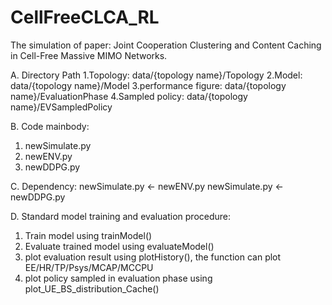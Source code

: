 # CellFreeCLCA_RL
The simulation of paper: Joint Cooperation Clustering and Content Caching in Cell-Free Massive MIMO Networks.

A. Directory Path
  1.Topology:           data/{topology name}/Topology 
  2.Model:              data/{topology name}/Model
  3.performance figure: data/{topology name}/EvaluationPhase
  4.Sampled policy:     data/{topology name}/EVSampledPolicy

B. Code mainbody: 
  1. newSimulate.py
  2. newENV.py
  3. newDDPG.py
  
C. Dependency:
  newSimulate.py <- newENV.py
  newSimulate.py <- newDDPG.py

D. Standard model training and evaluation procedure:
  1. Train model using trainModel()
  2. Evaluate trained model using evaluateModel()
  3. plot evaluation result using plotHistory(), the function can plot EE/HR/TP/Psys/MCAP/MCCPU
  4. plot policy sampled in evaluation phase using plot_UE_BS_distribution_Cache()
